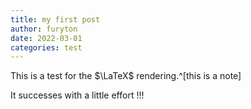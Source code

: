 ```yaml
---
title: my first post
author: furyton
date: 2022-03-01
categories: test
---
```


This is a test for the $\LaTeX$ rendering.^[this is a note]

It successes with a little effort !!!

